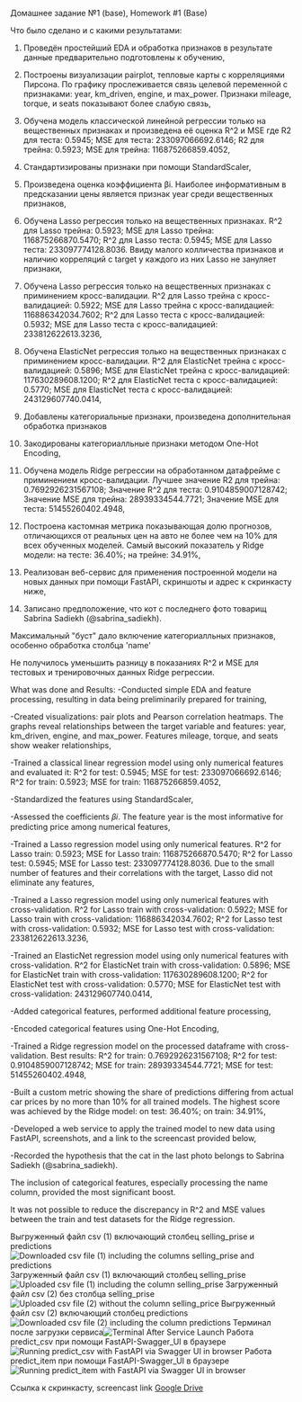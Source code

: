 Домашнее задание №1 (base), Homework #1 (Base)

Что было сделано и с какими результатами:
1. Проведён простейший EDA и обработка признаков в результате данные предварительно подготовлены к обучению,
2. Построены визуализации pairplot, тепловые карты с корреляциями Пирсона. По графику прослеживается связь целевой переменной с признаками: year, km_driven, engine, и max_power. Признаки mileage, torque, и seats показывают более слабую связь,

3. Обучена модель классической линейной регрессии только на вещественных признаках и произведена её оценка R^2 и MSE где R2 для теста: 0.5945; MSE для теста: 233097066692.6146; R2 для трейна: 0.5923; MSE для трейна: 116875266859.4052,

4. Стандартизированы признаки при помощи StandardScaler,

5. Произведена оценка коэффициента βi. Наиболее информативным в предсказании цены является признак year среди вещественных признаков,

6. Обучена Lasso регрессия только на вещественных признаках. R^2 для Lasso трейна: 0.5923; MSE для Lasso трейна: 116875266870.5470; R^2 для Lasso теста: 0.5945; MSE для Lasso теста: 233097774128.8036. Ввиду малого колличества признаков и наличию корреляций с target у каждого из них Lasso не зануляет признаки,

7. Обучена Lasso регрессия только на вещественных признаках с приминением кросс-валидации. R^2 для Lasso трейна с кросс-валидацией: 0.5922; MSE для Lasso трейна с кросс-валидацией: 116886342034.7602; R^2 для Lasso теста с кросс-валидацией: 0.5932; MSE для Lasso теста с кросс-валидацией: 233812622613.3236,

8. Обучена ElasticNet регрессия только на вещественных признаках с приминением кросс-валидации. R^2 для ElasticNet трейна с кросс-валидацией: 0.5896; MSE для ElasticNet трейна с кросс-валидацией: 117630289608.1200; R^2 для ElasticNet теста с кросс-валидацией: 0.5770; MSE для ElasticNet теста с кросс-валидацией: 243129607740.0414,

9. Добавлены категориальные признаки, произведена дополнительная обработка признаков

10. Закодированы категориалльные признаки методом One-Hot Encoding,

11. Обучена модель Ridge регрессии на обработанном датафрейме с приминением кросс-валидации. Лучшее значение R2 для трейна: 0.7692926231567108; Значение R^2 для теста: 0.9104859007128742; Значение MSE для трейна: 28939334544.7721; Значение MSE для теста: 51455260402.4948,

12. Построена кастомная метрика показывающая долю прогнозов, отличающихся от реальных цен на авто не более чем на 10% для всех обученных моделей. Самый высокий показатель у Ridge модели: на тесте: 36.40%; на трейне: 34.91%,

13. Реализован веб-сервис для применения построенной модели на новых данных при помощи FastAPI, скриншоты и адрес к скринкасту ниже,

14. Записано предположение, что кот с последнего фото товарищ Sabrina Sadiekh (@sabrina_sadiekh).

Максимальный "буст" дало включение категориалльных признаков, особенно обработка столбца 'name'

Не получилось уменьшить разницу в показаниях R^2 и MSE для тестовых и тренировочных данных Ridge регрессии.


What was done and Results:
-Conducted simple EDA and feature processing, resulting in data being preliminarily prepared for training,

-Created visualizations: pair plots and Pearson correlation heatmaps. The graphs reveal relationships between the target variable and features: year, km_driven, engine, and max_power. Features mileage, torque, and seats show weaker relationships,

-Trained a classical linear regression model using only numerical features and evaluated it: R^2 for test: 0.5945; MSE for test: 233097066692.6146; R^2 for train: 0.5923; MSE for train: 116875266859.4052,

-Standardized the features using StandardScaler,

-Assessed the coefficients 𝛽𝑖. The feature year is the most informative for predicting price among numerical features,

-Trained a Lasso regression model using only numerical features. R^2 for Lasso train: 0.5923; MSE for Lasso train: 116875266870.5470; R^2 for Lasso test: 0.5945; MSE for Lasso test: 233097774128.8036. Due to the small number of features and their correlations with 
the target, Lasso did not eliminate any features,

-Trained a Lasso regression model using only numerical features with cross-validation. R^2 for Lasso train with cross-validation: 0.5922; MSE for Lasso train with cross-validation: 116886342034.7602; R^2 for Lasso test with cross-validation: 0.5932; MSE for Lasso test with cross-validation: 233812622613.3236,

-Trained an ElasticNet regression model using only numerical features with cross-validation. R^2 for ElasticNet train with cross-validation: 0.5896; MSE for ElasticNet train with cross-validation: 117630289608.1200; R^2 for ElasticNet test with cross-validation: 0.5770; MSE for ElasticNet test with cross-validation: 243129607740.0414,

-Added categorical features, performed additional feature processing,

-Encoded categorical features using One-Hot Encoding,

-Trained a Ridge regression model on the processed dataframe with cross-validation. Best results: R^2 for train: 0.7692926231567108; R^2 for test: 0.9104859007128742; MSE for train: 28939334544.7721; MSE for test: 51455260402.4948,

-Built a custom metric showing the share of predictions differing from actual car prices by no more than 10% for all trained models. The highest score was achieved by the Ridge model: on test: 36.40%; on train: 34.91%,

-Developed a web service to apply the trained model to new data using FastAPI, screenshots, and a link to the screencast provided below,

-Recorded the hypothesis that the cat in the last photo belongs to Sabrina Sadiekh (@sabrina_sadiekh).

The inclusion of categorical features, especially processing the name column, provided the most significant boost.

It was not possible to reduce the discrepancy in R^2 and MSE values between the train and test datasets for the Ridge regression.

Выгруженный файл csv (1) включающий столбец selling_prise и predictions![Downloaded csv file (1) including the columns selling_prise and predictions](https://github.com/Aleksei-Ia/ML_2024/blob/1268575027471b9b8104cf56cf625eb9ff1bf4bd/Images/2024-12-04_201309.png)
Загруженный файл csv (1) включающий столбец selling_prise![Uploaded csv file (1) including the column selling_prise](https://github.com/Aleksei-Ia/ML_2024/blob/1268575027471b9b8104cf56cf625eb9ff1bf4bd/Images/2024-12-04_201333.png)
Загруженный файл csv (2) без столбца selling_prise![Uploaded csv file (2) without the column selling_price](https://github.com/Aleksei-Ia/ML_2024/blob/1268575027471b9b8104cf56cf625eb9ff1bf4bd/Images/2024-12-04_201348.png)
Выгруженный файл csv (2) включающий столбец predictions![Downloaded csv file (2) including the column predictions](https://github.com/Aleksei-Ia/ML_2024/blob/1268575027471b9b8104cf56cf625eb9ff1bf4bd/Images/2024-12-04_201404.png)
Терминал после загрузки сервиса![Terminal After Service Launch](https://github.com/Aleksei-Ia/ML_2024/blob/1268575027471b9b8104cf56cf625eb9ff1bf4bd/Images/2024-12-04_201446.png)
Работа predict_csv при помощи FastAPI-Swagger_UI в браузере![Running predict_csv with FastAPI via Swagger UI in browser](https://github.com/Aleksei-Ia/ML_2024/blob/1268575027471b9b8104cf56cf625eb9ff1bf4bd/Images/2024-12-04_201557.png)
Работа predict_item при помощи FastAPI-Swagger_UI в браузере![Running predict_item with FastAPI via Swagger UI in browser](https://github.com/Aleksei-Ia/ML_2024/blob/1268575027471b9b8104cf56cf625eb9ff1bf4bd/Images/2024-12-04_201917.png)

Ссылка к скринкасту, screencast link
[Google Drive](https://drive.google.com/file/d/1Tmamng4XC53j_2MLMmQsZ2vTi0krn4Fp/view?usp=sharing)
